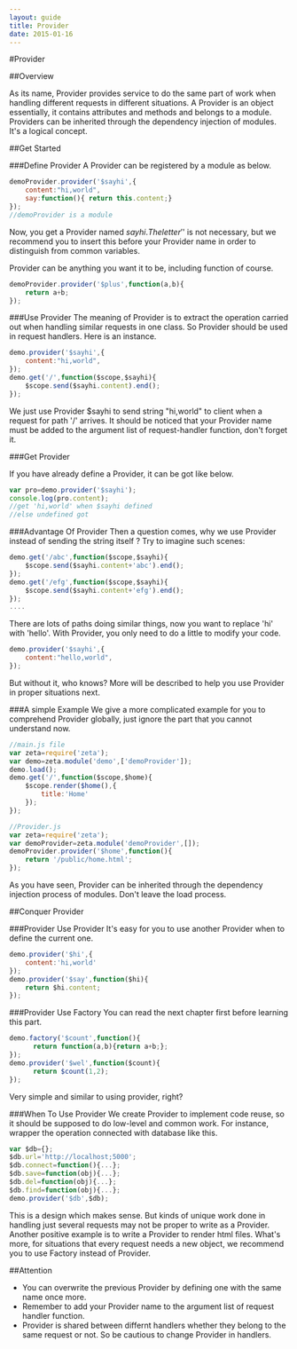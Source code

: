 ```yaml
---
layout: guide
title: Provider 
date: 2015-01-16
---
```

#Provider

##Overview

As its name, Provider provides service to do the same part of work when handling different requests in different situations. A Provider is an object essentially, it contains attributes and methods and belongs to a module. Providers can be inherited through the dependency injection of modules.  It's a logical concept.

##Get  Started

###Define Provider
A Provider can be registered by a module as below.

~~~js
demoProvider.provider('$sayhi',{
    content:"hi,world",
    say:function(){ return this.content;}
});
//demoProvider is a module
~~~
Now, you get a Provider named $sayhi. The letter '$' is not necessary, but we recommend you to insert this before your Provider name in order to distinguish from common variables.

Provider can be anything you want it to be, including function of course.

~~~js
demoProvider.provider('$plus',function(a,b){
    return a+b;
});
~~~

###Use Provider
The meaning of Provider is to extract the operation carried out when handling similar requests in one class. So Provider should be used in request handlers. Here is an instance.

~~~js
demo.provider('$sayhi',{
    content:"hi,world",
});
demo.get('/',function($scope,$sayhi){
    $scope.send($sayhi.content).end();
});
~~~

We just use Provider $sayhi to send string "hi,world" to client when a request for path '/' arrives.  It should be noticed that your Provider name must be added to the argument list of request-handler function, don't forget it.

###Get Provider

If you have already define a Provider, it can be got like below.

~~~js
var pro=demo.provider('$sayhi');
console.log(pro.content);
//get 'hi,world' when $sayhi defined
//else undefined got
~~~

###Advantage Of Provider
Then a question comes, why we use Provider instead of sending the string itself ? Try to imagine such scenes:

~~~js
demo.get('/abc',function($scope,$sayhi){
    $scope.send($sayhi.content+'abc').end();
});
demo.get('/efg',function($scope,$sayhi){
    $scope.send($sayhi.content+'efg').end();
});
....
~~~

There are lots of paths doing similar things, now you want to replace 'hi' with 'hello'. With Provider, you only need to do a little to modify your code.

~~~js
demo.provider('$sayhi',{
    content:"hello,world",
});
~~~

But without it, who knows? More will be described to help you use Provider in proper situations next.

###A simple Example
We give a more complicated example for you to comprehend Provider globally, just ignore the part that you cannot understand now.

~~~js
//main.js file
var zeta=require('zeta');
var demo=zeta.module('demo',['demoProvider']);
demo.load();
demo.get('/',function($scope,$home){
    $scope.render($home(),{
        title:'Home'
    });
});
~~~

~~~js
//Provider.js
var zeta=require('zeta');
var demoProvider=zeta.module('demoProvider',[]);
demoProvider.provider('$home',function(){
    return '/public/home.html';
});
~~~

As you have seen, Provider can be inherited through the dependency injection process of modules. Don't leave the load process.

##Conquer Provider

###Provider Use Provider
It's easy for you to use another Provider when to define the current one.

~~~js
demo.provider('$hi',{
    content:'hi,world'
});
demo.provider('$say',function($hi){
    return $hi.content;
});
~~~

###Provider Use Factory
You can read the next chapter first before learning this part.

~~~js
demo.factory('$count',function(){
      return function(a,b){return a+b;};
});
demo.provider('$wel',function($count){
      return $count(1,2);
});
~~~

Very simple and similar to using provider, right?

###When To Use Provider
We create Provider to implement code reuse, so it should be supposed to do low-level and common work. For instance, wrapper the operation connected with database like this.

~~~js
var $db={};
$db.url='http://localhost;5000';
$db.connect=function(){...};
$db.save=function(obj){...};
$db.del=function(obj){...};
$db.find=function(obj){...};
demo.provider('$db',$db);
~~~

This is a design which makes sense. But kinds of unique work done in handling just several requests may not be proper to write as a Provider. Another positive example is to write a Provider to render html files. What's more, for situations that every request needs a new object, we recommend you to use Factory instead of Provider.

##Attention

- You can overwrite the previous Provider by defining one with the same name once more.
- Remember to add your Provider name to the argument list of request handler function.
- Provider is shared between differnt handlers whether they belong to the same request or not. So be cautious to change Provider in handlers. 





